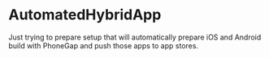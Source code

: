 # AutomatedHybridApp

Just trying to prepare setup that will automatically prepare iOS and Android build with PhoneGap and push those apps to app stores.
